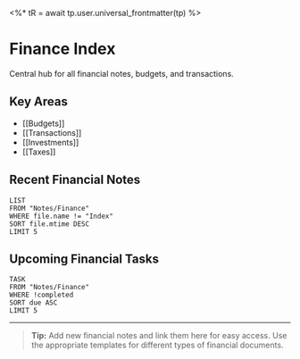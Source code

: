 <%* tR = await tp.user.universal_frontmatter(tp) %>
# Finance Index

Central hub for all financial notes, budgets, and transactions.

## Key Areas
- [[Budgets]]
- [[Transactions]]
- [[Investments]]
- [[Taxes]]

## Recent Financial Notes
```dataview
LIST
FROM "Notes/Finance"
WHERE file.name != "Index"
SORT file.mtime DESC
LIMIT 5
```

## Upcoming Financial Tasks
```dataview
TASK
FROM "Notes/Finance"
WHERE !completed
SORT due ASC
LIMIT 5
```

---

> **Tip:** Add new financial notes and link them here for easy access. Use the appropriate templates for different types of financial documents. 